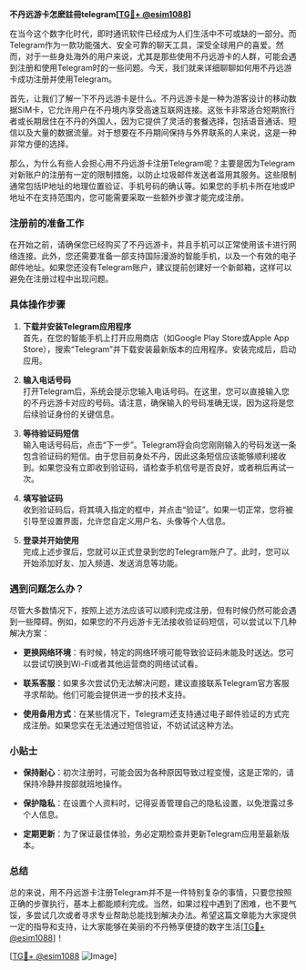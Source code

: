 **不丹远游卡怎麽註冊telegram[[TG💪+ @esim1088](https://t.me/s/esim1088)]**

在当今这个数字化时代，即时通讯软件已经成为人们生活中不可或缺的一部分。而Telegram作为一款功能强大、安全可靠的聊天工具，深受全球用户的喜爱。然而，对于一些身处海外的用户来说，尤其是那些使用不丹远游卡的人群，可能会遇到注册和使用Telegram时的一些问题。今天，我们就来详细聊聊如何用不丹远游卡成功注册并使用Telegram。

首先，让我们了解一下不丹远游卡是什么。不丹远游卡是一种为游客设计的移动数据SIM卡，它允许用户在不丹境内享受高速互联网连接。这张卡非常适合短期旅行者或长期居住在不丹的外国人，因为它提供了灵活的套餐选择，包括语音通话、短信以及大量的数据流量。对于想要在不丹期间保持与外界联系的人来说，这是一种非常方便的选择。

那么，为什么有些人会担心用不丹远游卡注册Telegram呢？主要是因为Telegram对新账户的注册有一定的限制措施，以防止垃圾邮件发送者滥用其服务。这些限制通常包括IP地址的地理位置验证、手机号码的确认等。如果您的手机卡所在地或IP地址不在支持范围内，您可能需要采取一些额外步骤才能完成注册。

### 注册前的准备工作

在开始之前，请确保您已经购买了不丹远游卡，并且手机可以正常使用该卡进行网络连接。此外，您还需要准备一部支持国际漫游的智能手机，以及一个有效的电子邮件地址。如果您还没有Telegram账户，建议提前创建好一个新邮箱，这样可以避免在注册过程中出现问题。

### 具体操作步骤

1. **下载并安装Telegram应用程序**  
   首先，在您的智能手机上打开应用商店（如Google Play Store或Apple App Store），搜索“Telegram”并下载安装最新版本的应用程序。安装完成后，启动应用。

2. **输入电话号码**  
   打开Telegram后，系统会提示您输入电话号码。在这里，您可以直接输入您的不丹远游卡对应的号码。请注意，确保输入的号码准确无误，因为这将是您后续验证身份的关键信息。

3. **等待验证码短信**  
   输入电话号码后，点击“下一步”。Telegram将会向您刚刚输入的号码发送一条包含验证码的短信。由于您目前身处不丹，因此这条短信应该能够顺利接收到。如果您没有立即收到验证码，请检查手机信号是否良好，或者稍后再试一次。

4. **填写验证码**  
   收到验证码后，将其填入指定的框中，并点击“验证”。如果一切正常，您将被引导至设置界面，允许您自定义用户名、头像等个人信息。

5. **登录并开始使用**  
   完成上述步骤后，您就可以正式登录到您的Telegram账户了。此时，您可以开始添加好友、加入频道、发送消息等功能。

### 遇到问题怎么办？

尽管大多数情况下，按照上述方法应该可以顺利完成注册，但有时候仍然可能会遇到一些障碍。例如，如果您的不丹远游卡无法接收验证码短信，可以尝试以下几种解决方案：

- **更换网络环境**：有时候，特定的网络环境可能导致验证码未能及时送达。您可以尝试切换到Wi-Fi或者其他运营商的网络试试看。
  
- **联系客服**：如果多次尝试仍无法解决问题，建议直接联系Telegram官方客服寻求帮助。他们可能会提供进一步的技术支持。

- **使用备用方式**：在某些情况下，Telegram还支持通过电子邮件验证的方式完成注册。如果您实在无法通过短信验证，不妨试试这种方法。

### 小贴士

- **保持耐心**：初次注册时，可能会因为各种原因导致过程变慢，这是正常的，请保持冷静并按部就班地操作。
  
- **保护隐私**：在设置个人资料时，记得妥善管理自己的隐私设置，以免泄露过多个人信息。

- **定期更新**：为了保证最佳体验，务必定期检查并更新Telegram应用至最新版本。

### 总结

总的来说，用不丹远游卡注册Telegram并不是一件特别复杂的事情，只要您按照正确的步骤执行，基本上都能顺利完成。当然，如果过程中遇到了困难，也不要气馁，多尝试几次或者寻求专业帮助总能找到解决办法。希望这篇文章能为大家提供一定的指导和支持，让大家能够在美丽的不丹畅享便捷的数字生活[[TG💪+ @esim1088](https://t.me/s/esim1088)]！

[[TG💪+ @esim1088](https://t.me/s/esim1088) ![Image](https://i.postimg.cc/4NQfJmqS/Snipaste-2025-05-13-00-14-12.png)]